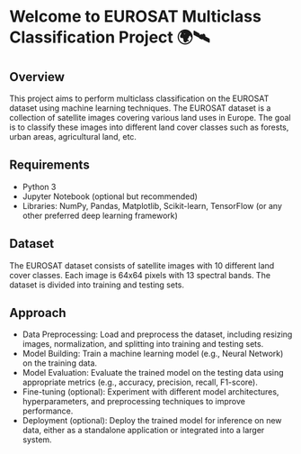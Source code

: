 # Welcome to EUROSAT Multiclass Classification Project 🌍🛰️

## Overview
This project aims to perform multiclass classification on the EUROSAT dataset using machine learning techniques. The EUROSAT dataset is a collection of satellite images covering various land uses in Europe. The goal is to classify these images into different land cover classes such as forests, urban areas, agricultural land, etc.

## Requirements
- Python 3
- Jupyter Notebook (optional but recommended)
- Libraries: NumPy, Pandas, Matplotlib, Scikit-learn, TensorFlow (or any other preferred deep learning framework)

## Dataset
The EUROSAT dataset consists of satellite images with 10 different land cover classes. Each image is 64x64 pixels with 13 spectral bands. The dataset is divided into training and testing sets.

## Approach
- Data Preprocessing: Load and preprocess the dataset, including resizing images, normalization, and splitting into training and testing sets.
- Model Building: Train a machine learning model (e.g., Neural Network) on the training data.
- Model Evaluation: Evaluate the trained model on the testing data using appropriate metrics (e.g., accuracy, precision, recall, F1-score).
- Fine-tuning (optional): Experiment with different model architectures, hyperparameters, and preprocessing techniques to improve performance.
- Deployment (optional): Deploy the trained model for inference on new data, either as a standalone application or integrated into a larger system.


